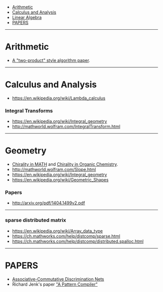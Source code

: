 
+ [Arithmetic](#Arithmetic)
+ [Calculus and Analysis](#calculus-and-analysis)
+ [Linear Algebra](#linear-algebra)
+ [PAPERS](#papers)

---- 

# Arithmetic
+ [A "two-product" style algorithm paper](http://www.ti3.tu-harburg.de/paper/rump/OgRuOi05.pdf).

----

# Calculus and Analysis
+ https://en.wikipedia.org/wiki/Lambda_calculus

### Integral Transforms
+ https://en.wikipedia.org/wiki/Integral_geometry
+ http://mathworld.wolfram.com/IntegralTransform.html

---- 

# Geometry
+ [Chirality in MATH](http://en.wikipedia.org/wiki/Chirality_%28mathematics%29) and [Chirality in Organic Chemistry](http://en.wikipedia.org/wiki/Chirality_%28chemistry%29).
+ http://mathworld.wolfram.com/Slope.html
+ https://en.wikipedia.org/wiki/Integral_geometry
+ https://en.wikipedia.org/wiki/Geometric_Shapes

### Papers
+ http://arxiv.org/pdf/1404.1499v2.pdf

----

### sparse distributed matrix
+ https://en.wikipedia.org/wiki/Array_data_type
+ https://ch.mathworks.com/help/distcomp/sparse.html
+ https://ch.mathworks.com/help/distcomp/distributed.spalloc.html

----

# PAPERS
+ [Associative-Commutative Discrimination Nets](http://www.cs.tufts.edu/~nr/cs257/archive/leo-bachmair/ac-discrimination-nets.pdf)
+ Richard Jenk's paper ["A Pattern Compiler"](https://dl.acm.org/citation.cfm?id=806324&dl=ACM&coll=DL&CFID=621425526&CFTOKEN=54560421)



